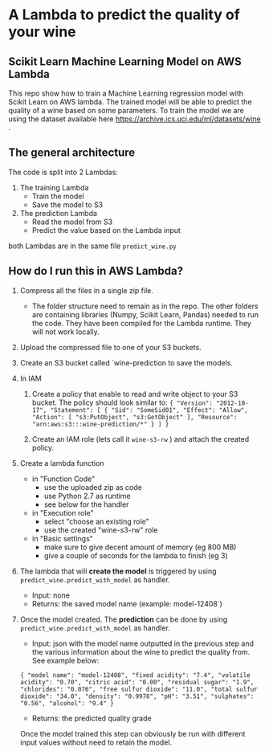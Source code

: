 
# A Lambda to predict the quality of your wine

## Scikit Learn Machine Learning Model on AWS Lambda

This repo show how to train a Machine Learning regression model with Scikit Learn on AWS lambda. 
The trained model will be able to predict the quality of a wine based on some parameters. 
To train the model we are using the dataset available here https://archive.ics.uci.edu/ml/datasets/wine .


## The general architecture

The code is split into 2 Lambdas:

 1. The training Lambda
    * Train the model
    * Save the model to S3
 2. The prediction Lambda
    * Read the model from S3
    * Predict the value based on the Lambda input
    
both Lambdas are in the same file `predict_wine.py`
    
 ## How do I run this in AWS Lambda?
 
 1. Compress all the files in a single zip file.
    * The folder structure need to remain as in the repo. 
    The other folders are containing libraries (Numpy, Scikit Learn, Pandas) needed to run the code. 
    They have been compiled for the Lambda runtime. They will not work locally.
 
 2. Upload the compressed file to one of your S3 buckets.
 
 3. Create an S3 bucket called `wine-prediction to save the models.
 
 4. In IAM 
    1. Create a policy that enable to read and write object to your S3 bucket. The policy should look similar to:
    ``
{
"Version": "2012-10-17",
"Statement": [
    {
        "Sid": "SomeSid01",
        "Effect": "Allow",
        "Action": [
            "s3:PutObject",
            "s3:GetObject"
        ],
        "Resource": "arn:aws:s3:::wine-prediction/*"
    }
]
}
``
    
    2. Create an IAM role (lets call it ``wine-s3-rw`` ) and attach the created policy.
    
  5. Create a lambda function 
     * in "Function Code"
        * use the uploaded zip as code
        * use Python 2.7 as runtime
        * see below for the handler  
     * in "Execution role"
        * select "choose an existing role"
        * use the created  "wine-s3-rw" role
     * in "Basic settings"
        * make sure to give decent amount of memory (eg 800 MB)
        * give a couple of seconds for the lambda to finish (eg 3)
  
  6. The lambda that will **create the model** is triggered by using `predict_wine.predict_with_model` as handler.
  
     * Input: none
     * Returns: the saved model name (example: model-12408`)
   
  7. Once the model created. The **prediction** can be done by using `predict_wine.predict_with_model` as handler.
    
     * Input: json with the model name outputted in the previous step and the various information about the wine to predict the quality from. See example below:
     
     ``
     {
        "model name": "model-12408",
        "fixed acidity": "7.4",
        "volatile acidity": "0.70",
        "citric acid": "0.00",
        "residual sugar": "1.9",
        "chlorides": "0.076",
        "free sulfur dioxide": "11.0",
        "total sulfur dioxide": "34.0",
        "density": "0.9978",
        "pH": "3.51",
        "sulphates": "0.56",
        "alcohol": "9.4"
     }
     ``
     
     * Returns: the predicted quality grade
     
     Once the model trained this step can obviously be run with different input values without need to retain the model.
 
 
 